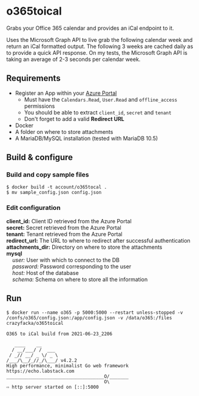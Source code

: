 # o365toical

Grabs your Office 365 calendar and provides an iCal endpoint to it.

Uses the Microsoft Graph API to live grab the following calendar week and return an iCal formatted output. The following 3 weeks are cached daily as to provide a quick API response. On my tests, the Microsoft Graph API is taking an average of 2-3 seconds per calendar week.

## Requirements

* Register an App within your [Azure Portal](https://portal.azure.com/#blade/Microsoft_AAD_RegisteredApps/ApplicationsListBlade)
  * Must have the `Calendars.Read`, `User.Read` and `offline_access` permissions
  * You should be able to extract `client_id`, `secret` and `tenant`
  * Don't forget to add a valid **Redirect URL**
* Docker
* A folder on where to store attachments
* A MariaDB/MySQL installation (tested with MariaDB 10.5)

## Build & configure

### Build and copy sample files

```
$ docker build -t account/o365tocal .
$ mv sample_config.json config.json
```

### Edit configuration

**client_id:** Client ID retrieved from the Azure Portal<br/>
**secret:** Secret retrieved from the Azure Portal<br/>
**tenant:** Tenant retrieved from the Azure Portal<br/>
**redirect_url:** The URL to where to redirect after successful authentication<br/>
**attachments_dir:** Directory on where to store the attachments<br/>
**mysql**<br/>
&nbsp;&nbsp;&nbsp;&nbsp;*user:* User with which to connect to the DB<br/>
&nbsp;&nbsp;&nbsp;&nbsp;*password:* Password corresponding to the user<br/>
&nbsp;&nbsp;&nbsp;&nbsp;*host:* Host of the database<br/>
&nbsp;&nbsp;&nbsp;&nbsp;*schema:* Schema on where to store all the information

## Run

```
$ docker run --name o365 -p 5000:5000 --restart unless-stopped -v /confs/o365/config.json:/app/config.json -v /data/o365:/files crazyfacka/o365toical

O365 to iCal build from 2021-06-23_2206

   ____    __
  / __/___/ /  ___
 / _// __/ _ \/ _ \
/___/\__/_//_/\___/ v4.2.2
High performance, minimalist Go web framework
https://echo.labstack.com
____________________________________O/_______
                                    O\
⇨ http server started on [::]:5000
```
